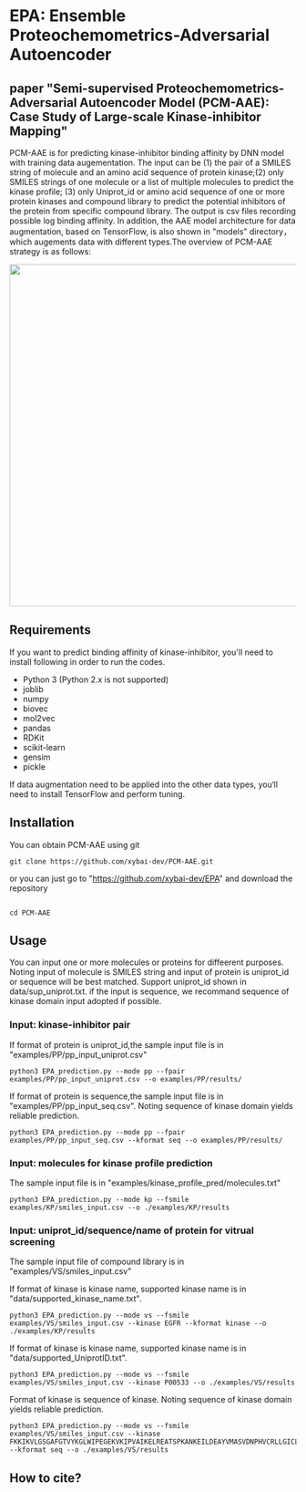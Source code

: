 # EPA: Ensemble Proteochemometrics-Adversarial Autoencoder
## paper "Semi-supervised Proteochemometrics-Adversarial Autoencoder Model (PCM-AAE): Case Study of Large-scale Kinase-inhibitor Mapping"

PCM-AAE is for predicting kinase-inhibitor binding affinity by DNN model with training data augementation. The input can be (1) the pair of a SMILES string of molecule and an amino acid sequence of protein kinase;(2) only SMILES strings of one molecule or a list of multiple molecules to predict the kinase profile; (3) only Uniprot_id or amino acid sequence of one or more protein kinases and compound library to predict the potential inhibitors of the protein from specific compound library. The output is csv files recording possible log binding affinity. In addition, the AAE model architecture for data augmentation, based on TensorFlow, is also shown in "models" directory，which augements data with different types.The overview of PCM-AAE strategy is as follows:

<div align="center">
<p><img src="https://github.com/xybai-dev/EPA/raw/master/png/EPA.png" width="600" /></p>
</div>

## Requirements

If you want to predict binding affinity of kinase-inhibitor, you'll need to install following in order to run the codes.

*  Python 3 (Python 2.x is not supported)
*  joblib
*  numpy
*  biovec
*  mol2vec
*  pandas
*  RDKit
*  scikit-learn
*  gensim
*  pickle

If data augmentation need to be applied into the other data types, you‘ll need to install TensorFlow and perform tuning.

## Installation
You can obtain PCM-AAE using git
```
git clone https://github.com/xybai-dev/PCM-AAE.git
```
or you can just go to "https://github.com/xybai-dev/EPA" and download the repository
```

cd PCM-AAE
```
## Usage

You can input one or more molecules or proteins for diffeerent purposes. Noting input of molecule is SMILES string and input of protein is uniprot_id or sequence will be best matched. Support uniprot_id shown in data/sup_uniprot.txt. if the input is sequence, we recommand sequence of kinase domain input adopted if possible.

### Input: kinase-inhibitor pair
If format of protein is uniprot_id,the sample input file is in "examples/PP/pp_input_uniprot.csv"

```
python3 EPA_prediction.py --mode pp --fpair examples/PP/pp_input_uniprot.csv --o examples/PP/results/

```
If format of protein is sequence,the sample input file is in "examples/PP/pp_input_seq.csv". Noting sequence of kinase domain yields reliable prediction.
```
python3 EPA_prediction.py --mode pp --fpair examples/PP/pp_input_seq.csv --kformat seq --o examples/PP/results/

```

### Input: molecules for kinase profile prediction
The sample input file is in "examples/kinase_profile_pred/molecules.txt"
```
python3 EPA_prediction.py --mode kp --fsmile examples/KP/smiles_input.csv --o ./examples/KP/results

```

### Input: uniprot_id/sequence/name of protein for vitrual screening
The sample input file of compound library is in "examples/VS/smiles_input.csv"

If format of kinase is kinase name, supported kinase name is in "data/supported_kinase_name.txt".

```
python3 EPA_prediction.py --mode vs --fsmile examples/VS/smiles_input.csv --kinase EGFR --kformat kinase --o ./examples/KP/results

```
If format of kinase is kinase name, supported kinase name is in "data/supported_UniprotID.txt".
```
python3 EPA_prediction.py --mode vs --fsmile examples/VS/smiles_input.csv --kinase P00533 --o ./examples/VS/results
```

Format of kinase is sequence of kinase. Noting sequence of kinase domain yields reliable prediction.
```
python3 EPA_prediction.py --mode vs --fsmile examples/VS/smiles_input.csv --kinase FKKIKVLGSGAFGTVYKGLWIPEGEKVKIPVAIKELREATSPKANKEILDEAYVMASVDNPHVCRLLGICLTSTVQLITQLMPFGCLLDYVREHKDNIGSQYLLNWCVQIAKGMNYLEDRRLVHRDLAARNVLVKTPQHVKITDFGLAKLLGAEEKEYHAEGGKVPIKWMALESILHRIYTHQSDVWSYGVTVWELMTFGSKPYDGIPASEISSILEKGERLPQPPICTIDVYMIMVKCWMIDADSRPKFRELIIEFS --kformat seq --o ./examples/VS/results

```

## How to cite?








